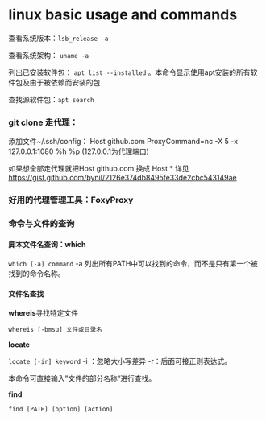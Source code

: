 # linux basic usage and commands

查看系统版本：`lsb_release -a`

查看系统架构： `uname -a`

列出已安装软件包： `apt list --installed` 。本命令显示使用apt安装的所有软件包及由于被依赖而安装的包

查找源软件包：`apt search`


### git clone 走代理：
添加文件~/.ssh/config：
Host github.com
ProxyCommand=nc -X 5 -x 127.0.0.1:1080 %h %p
(127.0.0.1为代理端口)

如果想全部走代理就把Host github.com 换成 Host *
详见
https://gist.github.com/bynil/2126e374db8495fe33de2cbc543149ae



### 好用的代理管理工具：FoxyProxy

### 命令与文件的查询
#### 脚本文件名查询：which
`which [-a] command`  -a 列出所有PATH中可以找到的命令，而不是只有第一个被找到的命令名称。

#### 文件名查找

**whereis**寻找特定文件

`whereis [-bmsu] 文件或目录名`

**locate**

`locate [-ir] keyword` -i ：忽略大小写差异  -r：后面可接正则表达式。

本命令可直接输入”文件的部分名称“进行查找。

**find**

`find [PATH] [option] [action]`












